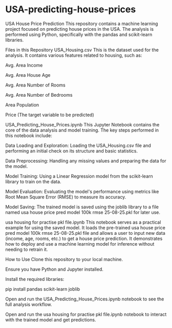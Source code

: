 # USA-predicting-house-prices

USA House Price Prediction
This repository contains a machine learning project focused on predicting house prices in the USA. The analysis is performed using Python, specifically with the pandas and scikit-learn libraries.

Files in this Repository
USA_Housing.csv
This is the dataset used for the analysis. It contains various features related to housing, such as:

Avg. Area Income

Avg. Area House Age

Avg. Area Number of Rooms

Avg. Area Number of Bedrooms

Area Population

Price (The target variable to be predicted)

USA_Predicting_House_Prices.ipynb
This Jupyter Notebook contains the core of the data analysis and model training. The key steps performed in this notebook include:

Data Loading and Exploration: Loading the USA_Housing.csv file and performing an initial check on its structure and basic statistics.

Data Preprocessing: Handling any missing values and preparing the data for the model.

Model Training: Using a Linear Regression model from the scikit-learn library to train on the data.

Model Evaluation: Evaluating the model's performance using metrics like Root Mean Square Error (RMSE) to measure its accuracy.

Model Saving: The trained model is saved using the joblib library to a file named usa house price pred model 100k rmse 25-08-25.pkl for later use.

usa housing for practise pkl file.ipynb
This notebook serves as a practical example for using the saved model. It loads the pre-trained usa house price pred model 100k rmse 25-08-25.pkl file and allows a user to input new data (income, age, rooms, etc.) to get a house price prediction. It demonstrates how to deploy and use a machine learning model for inference without needing to retrain it.

How to Use
Clone this repository to your local machine.

Ensure you have Python and Jupyter installed.

Install the required libraries:

pip install pandas scikit-learn joblib

Open and run the USA_Predicting_House_Prices.ipynb notebook to see the full analysis workflow.

Open and run the usa housing for practise pkl file.ipynb notebook to interact with the trained model and get predictions.
